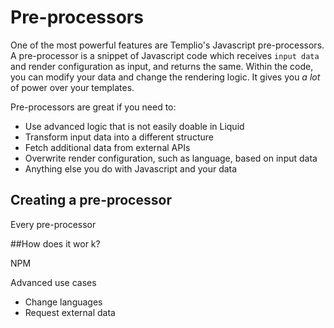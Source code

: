 # Pre-processors

One of the most powerful features are Templio's Javascript pre-processors. A pre-processor is a snippet of Javascript code which receives `input data` and render configuration as input, and returns the same. Within the code, you can modify your data and change the rendering logic. It gives you _a lot_ of power over your templates. 

Pre-processors are great if you need to:

* Use advanced logic that is not easily doable in Liquid
* Transform input data into a different structure
* Fetch additional data from external APIs
* Overwrite render configuration, such as language, based on input data
* Anything else you do with Javascript and your data


## Creating a pre-processor

Every pre-processor



##How does it wor k?



NPM 

Advanced use cases
- Change languages
- Request external data